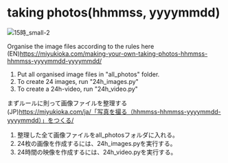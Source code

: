 # taking photos(hhmmss, yyyymmdd)

![15時_small-2](https://user-images.githubusercontent.com/47744839/197381104-b73310e5-9810-4376-b933-0e8fe2735f31.jpg)

Organise the image files according to the rules here  
(EN)https://miyukioka.com/making-your-own-taking-photos-hhmmss-hhmmss-yyyymmdd-yyyymmdd/

1. Put all organised image files in "all_photos" folder.
2. To create 24 images, run "24h_images.py"
3. To create a 24h-video, run "24h_video.py"


まずルールに則って画像ファイルを整理する  
(JP)https://miyukioka.com/ja/「写真を撮る（hhmmss-hhmmss-yyyymmdd-yyyymmdd）」をつくる/
1. 整理した全て画像ファイルをall_photosフォルダに入れる。
2. 24枚の画像を作成するには、24h_images.pyを実行する。
3. 24時間の映像を作成するには、24h_video.pyを実行する。

